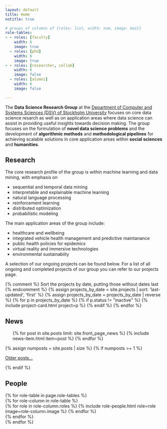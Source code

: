 ```yaml
---
layout: default
title: Home
notitle: true

# groups of columns of {roles: list, width: num, image: bool}
role-tables:
- - roles: [faculty]
    width: 6
    image: true
  - roles: [phd]
    width: 6
    image: true
- - roles: [researcher, collab]
    width: 6
    image: false
  - roles: [alumni]
    width: 6
    image: false

---
```


<div class="jumbotron">
    <p>
        The <b>Data Science Research Group</b> at the <a href="https://dsv.su.se/en/research/research-areas/datascience/description">Department of Computer and Systems Sciences (DSV) of Stockholm University</a> focuses on core data science resarch as well as on application areas where data science can assist in providing useful insights towards decision making. The group focuses on the formulation of <strong>novel data science problems</strong> and the development of <strong>algorithmic methods</strong> and <strong>methodological pipelines</strong> for achieving scalable solutions in core application areas within <strong>social sciences</strong> and <strong>humanities</strong>.
    </p>
</div>
    
<section>
    <h2>Research</h2>
   <p> The core research profile of the group is within machine learning and data mining, with emphasis on 
   <ul>
   <li>sequential and temporal data mining</li>
   <li>interpretable and explainable machine learning</li>
   <li>natural language processing</li>
   <li>reinforcement learning</li>
   <li>distributed optimization</li>
   <li>probabilistic modeling</li>
   </ul>
   </p>
<p>  The main application areas of the group include:
   <ul>
   <li>healthcare and wellbeing</li>
   <li>integrated vehicle health management and predictive maintanance</li>
   <li>public health policies for epidemics</li>
   <li>virtual reality and immersive technologies</li>
   <li>environmental sustainabiity</li>
   </ul>
   </p>

<p>  A selection of our ongoing projects can be found below. For a list of all ongoing and completed projects of our group you can refer to our projects page. 
</p>

<div class="card-columns">
        {% comment %}
        Sort the projects by date, putting those without dates last
        {% endcomment %}
        {% assign projects_by_date = site.projects | sort: 'last-updated', 'first' %}
        {% assign projects_by_date = projects_by_date | reverse %}
        {% for p in projects_by_date %}
            {% if p.status != "inactive" %}
                {% include project-card.html project=p %}
            {% endif %}
        {% endfor %}
    </div>

</section>


<section>
    <h2>News</h2>
    <ul class="news list-unstyled">
        {% for post in site.posts limit: site.front_page_news %}
            {% include news-item.html item=post %}
        {% endfor %}
    </ul>
    {% assign numposts = site.posts | size %}
    {% if numposts >= 1 %}
        <p>
            <span class="fa fa-fw fa-history"></span>
            <a href="{{ site.base }}/blog.html">Older posts&hellip;</a>
        </p>
    {% endif %}
</section>


<div id="people">
    <h2>People</h2>
    {% for role-table in page.role-tables %}
        <section class="people row justify-content-between">
            {% for role-column in role-table %}
                <div class="col-md-{{ role-column.width }}">
                    {% for role in role-column.roles %}
                        {% include role-people.html role=role image=role-column.image %}
                    {% endfor %}
                </div>
            {% endfor %}
        </section>
    {% endfor %}
</div>

